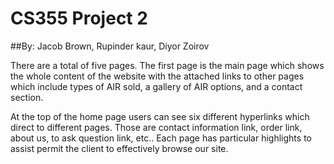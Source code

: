 # CS355 Project 2
##By: Jacob Brown, Rupinder kaur, Diyor Zoirov

There are a total of five pages. The first page is the main page which shows the whole
content of the website with the attached links to other pages which include types of AIR sold, a gallery of AIR options, and a contact section.

At the top of the home page users can see six different hyperlinks which direct to different pages. Those are contact information link, order link, about us, to ask question link, etc.. Each page has particular highlights to assist permit the client to effectively browse our site.

